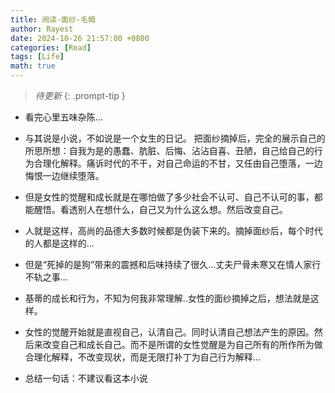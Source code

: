 ```yaml
---
title: 阅读-面纱-毛姆
author: Rayest
date: 2024-10-26 21:57:00 +0800
categories: [Read]
tags: [Life]
math: true
---
```


> *待更新*
{: .prompt-tip }

- 看完心里五味杂陈...

- 与其说是小说，不如说是一个女生的日记。
把面纱摘掉后，完全的展示自己的所思所想：自我为是的愚蠢、肮脏、后悔、沾沾自喜、丑陋，自己给自己的行为合理化解释。痛诉时代的不干，对自己命运的不甘，又任由自己堕落，一边悔恨一边继续堕落。

- 但是女性的觉醒和成长就是在哪怕做了多少社会不认可、自己不认可的事，都能醒悟。看透别人在想什么，自己又为什么这么想。然后改变自己。

- 人就是这样，高尚的品德大多数时候都是伪装下来的。摘掉面纱后，每个时代的人都是这样的...

- 但是“死掉的是狗”带来的震撼和后味持续了很久...丈夫尸骨未寒又在情人家行不轨之事...

- 基蒂的成长和行为，不知为何我非常理解..女性的面纱摘掉之后，想法就是这样。

- 女性的觉醒开始就是直视自己，认清自己。同时认清自己想法产生的原因。然后来改变自己和成长自己。而不是所谓的女性觉醒是为自己所有的所作所为做合理化解释，不改变现状，而是无限打补丁为自己行为解释...

- 总结一句话：不建议看这本小说